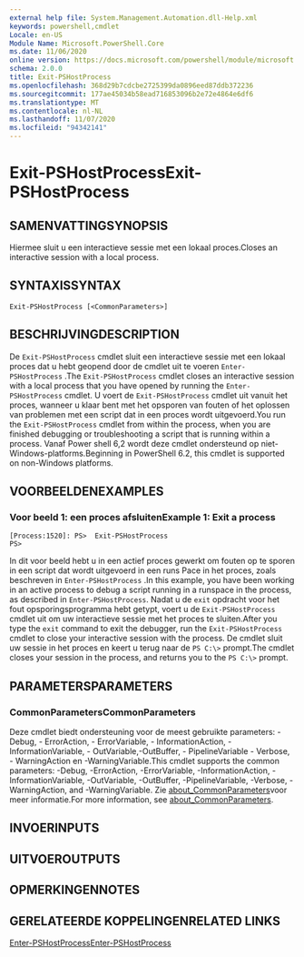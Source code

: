 ```yaml
---
external help file: System.Management.Automation.dll-Help.xml
keywords: powershell,cmdlet
Locale: en-US
Module Name: Microsoft.PowerShell.Core
ms.date: 11/06/2020
online version: https://docs.microsoft.com/powershell/module/microsoft.powershell.core/exit-pshostprocess?view=powershell-7.1&WT.mc_id=ps-gethelp
schema: 2.0.0
title: Exit-PSHostProcess
ms.openlocfilehash: 368d29b7cdcbe2725399da0896eed87ddb372236
ms.sourcegitcommit: 177ae45034b58ead716853096b2e72e4864e6df6
ms.translationtype: MT
ms.contentlocale: nl-NL
ms.lasthandoff: 11/07/2020
ms.locfileid: "94342141"
---
```

# <span data-ttu-id="9067d-103">Exit-PSHostProcess</span><span class="sxs-lookup"><span data-stu-id="9067d-103">Exit-PSHostProcess</span></span>

## <span data-ttu-id="9067d-104">SAMENVATTING</span><span class="sxs-lookup"><span data-stu-id="9067d-104">SYNOPSIS</span></span>
<span data-ttu-id="9067d-105">Hiermee sluit u een interactieve sessie met een lokaal proces.</span><span class="sxs-lookup"><span data-stu-id="9067d-105">Closes an interactive session with a local process.</span></span>

## <span data-ttu-id="9067d-106">SYNTAXIS</span><span class="sxs-lookup"><span data-stu-id="9067d-106">SYNTAX</span></span>

```
Exit-PSHostProcess [<CommonParameters>]
```

## <span data-ttu-id="9067d-107">BESCHRIJVING</span><span class="sxs-lookup"><span data-stu-id="9067d-107">DESCRIPTION</span></span>

<span data-ttu-id="9067d-108">De `Exit-PSHostProcess` cmdlet sluit een interactieve sessie met een lokaal proces dat u hebt geopend door de cmdlet uit te voeren `Enter-PSHostProcess` .</span><span class="sxs-lookup"><span data-stu-id="9067d-108">The `Exit-PSHostProcess` cmdlet closes an interactive session with a local process that you have opened by running the `Enter-PSHostProcess` cmdlet.</span></span> <span data-ttu-id="9067d-109">U voert de `Exit-PSHostProcess` cmdlet uit vanuit het proces, wanneer u klaar bent met het opsporen van fouten of het oplossen van problemen met een script dat in een proces wordt uitgevoerd.</span><span class="sxs-lookup"><span data-stu-id="9067d-109">You run the `Exit-PSHostProcess` cmdlet from within the process, when you are finished debugging or troubleshooting a script that is running within a process.</span></span> <span data-ttu-id="9067d-110">Vanaf Power shell 6,2 wordt deze cmdlet ondersteund op niet-Windows-platforms.</span><span class="sxs-lookup"><span data-stu-id="9067d-110">Beginning in PowerShell 6.2, this cmdlet is supported on non-Windows platforms.</span></span>

## <span data-ttu-id="9067d-111">VOORBEELDEN</span><span class="sxs-lookup"><span data-stu-id="9067d-111">EXAMPLES</span></span>

### <span data-ttu-id="9067d-112">Voor beeld 1: een proces afsluiten</span><span class="sxs-lookup"><span data-stu-id="9067d-112">Example 1: Exit a process</span></span>

```
[Process:1520]: PS>  Exit-PSHostProcess
PS>
```

<span data-ttu-id="9067d-113">In dit voor beeld hebt u in een actief proces gewerkt om fouten op te sporen in een script dat wordt uitgevoerd in een runs Pace in het proces, zoals beschreven in `Enter-PSHostProcess` .</span><span class="sxs-lookup"><span data-stu-id="9067d-113">In this example, you have been working in an active process to debug a script running in a runspace in the process, as described in `Enter-PSHostProcess`.</span></span> <span data-ttu-id="9067d-114">Nadat u de `exit` opdracht voor het fout opsporingsprogramma hebt getypt, voert u de `Exit-PSHostProcess` cmdlet uit om uw interactieve sessie met het proces te sluiten.</span><span class="sxs-lookup"><span data-stu-id="9067d-114">After you type the `exit` command to exit the debugger, run the `Exit-PSHostProcess` cmdlet to close your interactive session with the process.</span></span>
<span data-ttu-id="9067d-115">De cmdlet sluit uw sessie in het proces en keert u terug naar de `PS C:\>` prompt.</span><span class="sxs-lookup"><span data-stu-id="9067d-115">The cmdlet closes your session in the process, and returns you to the `PS C:\>` prompt.</span></span>

## <span data-ttu-id="9067d-116">PARAMETERS</span><span class="sxs-lookup"><span data-stu-id="9067d-116">PARAMETERS</span></span>

### <span data-ttu-id="9067d-117">CommonParameters</span><span class="sxs-lookup"><span data-stu-id="9067d-117">CommonParameters</span></span>

<span data-ttu-id="9067d-118">Deze cmdlet biedt ondersteuning voor de meest gebruikte parameters: -Debug, - ErrorAction, - ErrorVariable, - InformationAction, -InformationVariable, - OutVariable,-OutBuffer, - PipelineVariable - Verbose, - WarningAction en -WarningVariable.</span><span class="sxs-lookup"><span data-stu-id="9067d-118">This cmdlet supports the common parameters: -Debug, -ErrorAction, -ErrorVariable, -InformationAction, -InformationVariable, -OutVariable, -OutBuffer, -PipelineVariable, -Verbose, -WarningAction, and -WarningVariable.</span></span> <span data-ttu-id="9067d-119">Zie [about_CommonParameters](https://go.microsoft.com/fwlink/?LinkID=113216)voor meer informatie.</span><span class="sxs-lookup"><span data-stu-id="9067d-119">For more information, see [about_CommonParameters](https://go.microsoft.com/fwlink/?LinkID=113216).</span></span>

## <span data-ttu-id="9067d-120">INVOER</span><span class="sxs-lookup"><span data-stu-id="9067d-120">INPUTS</span></span>

## <span data-ttu-id="9067d-121">UITVOER</span><span class="sxs-lookup"><span data-stu-id="9067d-121">OUTPUTS</span></span>

## <span data-ttu-id="9067d-122">OPMERKINGEN</span><span class="sxs-lookup"><span data-stu-id="9067d-122">NOTES</span></span>

## <span data-ttu-id="9067d-123">GERELATEERDE KOPPELINGEN</span><span class="sxs-lookup"><span data-stu-id="9067d-123">RELATED LINKS</span></span>

[<span data-ttu-id="9067d-124">Enter-PSHostProcess</span><span class="sxs-lookup"><span data-stu-id="9067d-124">Enter-PSHostProcess</span></span>](Enter-PSHostProcess.md)


